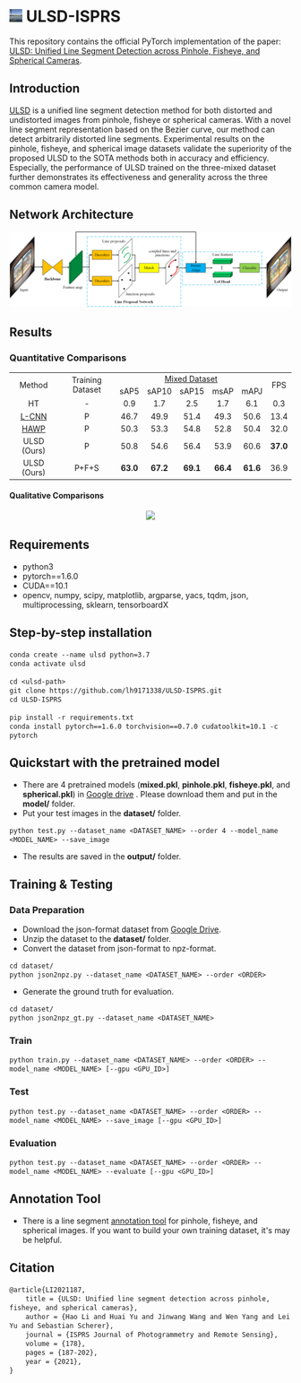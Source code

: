 [<img height="23" src="https://github.com/lh9171338/Outline/blob/master/icon.jpg"/>](https://github.com/lh9171338/Outline) ULSD-ISPRS
===
This repository contains the official PyTorch implementation of the paper: [ULSD: Unified Line Segment Detection across Pinhole, Fisheye, and Spherical Cameras](https://www.sciencedirect.com/science/article/abs/pii/S0924271621001623).

## Introduction
[ULSD](https://www.sciencedirect.com/science/article/abs/pii/S0924271621001623) is a unified line segment detection method for both distorted and undistorted images from pinhole, fisheye or spherical cameras. With a novel line segment representation based on the Bezier curve, our method can detect arbitrarily distorted line segments. Experimental results on the pinhole, fisheye, and spherical image datasets validate the superiority of the proposed ULSD to the SOTA methods both in accuracy and efficiency. Especially, the performance of ULSD trained on the three-mixed dataset further demonstrates its effectiveness and generality across the three common camera model.

## Network Architecture
<p align="center"><img width="600" src="figure/Network.png"/></p>
    
## Results

### Quantitative Comparisons

<html>
<table align="center">
	<tr>
		<td rowspan="2" colspan="1" align="center">Method</td>
		<td rowspan="2" colspan="1" align="center">Training Dataset</td>
		<td rowspan="1" colspan="5" align="center"><a href="https://github.com/zhou13/lcnn">Mixed Dataset</a></td>
		<td rowspan="2" colspan="1" align="center">FPS</td>
	</tr>
	<tr>
		<td align="center">sAP5</td>
		<td align="center">sAP10</td>
		<td align="center">sAP15</td>
		<td align="center">msAP</td>
		<td align="center">mAPJ</td>
	</tr>
	<tr>
		<td align="center">HT</td>
		<td align="center">-</td>
		<td align="center">0.9</td>
		<td align="center">1.7</td>
		<td align="center">2.5</td>
		<td align="center">1.7</td>
		<td align="center">6.1</td>
		<td align="center">0.3</td>
	</tr>
	<tr>
		<td align="center"><a href="https://github.com/zhou13/lcnn">L-CNN</a></td>
		<td align="center">P</td>
		<td align="center">46.7</td>
		<td align="center">49.9</td>
		<td align="center">51.4</td>
		<td align="center">49.3</td>
		<td align="center">50.6</td>
		<td align="center">13.4</td>
	</tr>
	<tr>
		<td align="center"><a href="https://github.com/cherubicXN/hawp">HAWP</a></td>
		<td align="center">P</td>
		<td align="center">50.3</td>
		<td align="center">53.3</td>
		<td align="center">54.8</td>
		<td align="center">52.8</td>
		<td align="center">50.4</td>
		<td align="center">32.0</td>
	</tr>
	<tr>
		<td align="center">ULSD (Ours)</td>
		<td align="center">P</td>
		<td align="center">50.8</td>
		<td align="center">54.6</td>
		<td align="center">56.4</td>
		<td align="center">53.9</td>
		<td align="center">60.6</td>
		<td align="center"><b>37.0</b></td>
	</tr>
	<tr>
		<td align="center">ULSD (Ours)</td>
		<td align="center">P+F+S</td>
		<td align="center"><b>63.0</b></td>
		<td align="center"><b>67.2</b></td>
		<td align="center"><b>69.1</b></td>
		<td align="center"><b>66.4</b></td>
		<td align="center"><b>61.6</b></td>
		<td align="center">36.9</td>
	</tr>
</table>
</html>

#### Qualitative Comparisons

<p align="center">
    <img src="figure/Qualitative-mixed.png"/>
</p> 


## Requirements

* python3
* pytorch==1.6.0
* CUDA==10.1
* opencv, numpy, scipy, matplotlib, argparse, yacs, tqdm, json, multiprocessing, sklearn, tensorboardX

## Step-by-step installation
```shell
conda create --name ulsd python=3.7
conda activate ulsd

cd <ulsd-path>
git clone https://github.com/lh9171338/ULSD-ISPRS.git
cd ULSD-ISPRS

pip install -r requirements.txt
conda install pytorch==1.6.0 torchvision==0.7.0 cudatoolkit=10.1 -c pytorch
```

## Quickstart with the pretrained model
* There are 4 pretrained models (**mixed.pkl**, **pinhole.pkl**, **fisheye.pkl**, and **spherical.pkl**) in [Google drive](https://drive.google.com/drive/folders/1YkK4nvMLJm12GclxJ8SOdzCZlKcDHjPR?usp=sharing)
. Please download them and put in the **model/** folder.
* Put your test images in the **dataset/** folder.
```shell
python test.py --dataset_name <DATASET_NAME> --order 4 --model_name <MODEL_NAME> --save_image
```
* The results are saved in the **output/** folder.

## Training & Testing

### Data Preparation

* Download the json-format dataset from [Google Drive](https://drive.google.com/drive/folders/1K-pGDDPrXkCmWCcoyYvURZ86ZzA5O6E_?usp=sharing).
* Unzip the dataset to the **dataset/** folder.
* Convert the dataset from json-format to npz-format.
```shell
cd dataset/
python json2npz.py --dataset_name <DATASET_NAME> --order <ORDER>
```

* Generate the ground truth for evaluation.
```shell
cd dataset/
python json2npz_gt.py --dataset_name <DATASET_NAME>
```

### Train

```shell
python train.py --dataset_name <DATASET_NAME> --order <ORDER> --model_name <MODEL_NAME> [--gpu <GPU_ID>]
```

### Test

```shell
python test.py --dataset_name <DATASET_NAME> --order <ORDER> --model_name <MODEL_NAME> --save_image [--gpu <GPU_ID>]
```

### Evaluation

```shell
python test.py --dataset_name <DATASET_NAME> --order <ORDER> --model_name <MODEL_NAME> --evaluate [--gpu <GPU_ID>]
```

## Annotation Tool

* There is a line segment [annotation tool](https://github.com/lh9171338/Labelline) for pinhole, fisheye, and spherical images. If you want to build your own training dataset, it's may be helpful.

## Citation
```
@article{LI2021187,
    title = {ULSD: Unified line segment detection across pinhole, fisheye, and spherical cameras},
    author = {Hao Li and Huai Yu and Jinwang Wang and Wen Yang and Lei Yu and Sebastian Scherer},
    journal = {ISPRS Journal of Photogrammetry and Remote Sensing},
    volume = {178},
    pages = {187-202},
    year = {2021},
}
```


